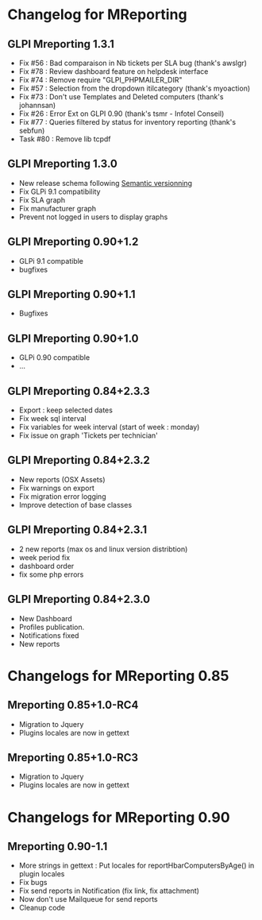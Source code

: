 Changelog for MReporting
========================

GLPI Mreporting 1.3.1
---------------------

* Fix #56 : Bad comparaison in Nb tickets per SLA bug (thank's awslgr)
* Fix #78 : Review dashboard feature on helpdesk interface
* Fix #74 : Remove require "GLPI_PHPMAILER_DIR"
* Fix #57 : Selection from the dropdown itilcategory (thank's myoaction)
* Fix #73 : Don't use Templates and Deleted computers (thank's johannsan)
* Fix #26 : Error Ext on GLPI 0.90 (thank's tsmr - Infotel Conseil)
* Fix #77 : Queries filtered by status for inventory reporting (thank's sebfun)
* Task #80 : Remove lib tcpdf

GLPI Mreporting 1.3.0
---------------------

* New release schema following [Semantic versionning](http://semver.org)
* Fix GLPi 9.1 compatibility
* Fix SLA graph
* Fix manufacturer graph
* Prevent not logged in users to display graphs

GLPI Mreporting 0.90+1.2
------------------------

* GLPi 9.1 compatible
* bugfixes

GLPI Mreporting 0.90+1.1
------------------------

* Bugfixes

GLPI Mreporting 0.90+1.0
------------------------

* GLPi 0.90 compatible
* ...


GLPI Mreporting 0.84+2.3.3
--------------------------

* Export : keep selected dates
* Fix week sql interval
* Fix variables for week interval (start of week : monday)
* Fix issue on graph 'Tickets per technician'


GLPI Mreporting 0.84+2.3.2
--------------------------

* New reports (OSX Assets)
* Fix warnings on export
* Fix migration error logging
* Improve detection of base classes


GLPI Mreporting 0.84+2.3.1
--------------------------

* 2 new reports (max os and linux version distribtion)
* week period fix
* dashboard order
* fix some php errors


GLPI Mreporting 0.84+2.3.0
--------------------------

* New Dashboard
* Profiles publication.
* Notifications fixed
* New reports


Changelogs for MReporting 0.85
==============================

Mreporting 0.85+1.0-RC4
-----------------------

* Migration to Jquery
* Plugins locales are now in gettext



Mreporting 0.85+1.0-RC3
-----------------------

* Migration to Jquery
* Plugins locales are now in gettext


Changelogs for MReporting 0.90
==============================

Mreporting 0.90-1.1
-------------------

* More strings in gettext : Put locales for reportHbarComputersByAge() in plugin locales
* Fix bugs
* Fix send reports in Notification (fix link, fix attachment)
* Now don't use Mailqueue for send reports
* Cleanup code

